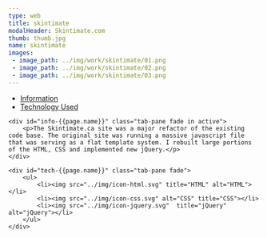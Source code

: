 ```yaml
---
type: web
title: skintimate
modalHeader: Skintimate.com
thumb: thumb.jpg
name: skintimate
images:
 - image_path: ../img/work/skintimate/01.png
 - image_path: ../img/work/skintimate/02.png
 - image_path: ../img/work/skintimate/03.png
---
```


<ul class="nav nav-tabs inner-modal">
	<li class="active"><a data-toggle="tab" href="#info-{{page.name}}">Information</a></li>
	<li><a data-toggle="tab" href="#tech-{{page.name}}">Technology Used</a></li>
</ul>

<div class="tab-content">
	
	<div id="info-{{page.name}}" class="tab-pane fade in active">
		<p>The Skintimate.ca site was a major refactor of the existing code base. The original site was running a massive javascript file that was serving as a flat template system. I rebuilt large portions of the HTML, CSS and implemented new jQuery.</p>
	</div>
	
    <div id="tech-{{page.name}}" class="tab-pane fade">
    	<ul>
    		<li><img src="../img/icon-html.svg" title="HTML" alt="HTML"></li>
    		<li><img src="../img/icon-css.svg" alt="CSS" title="CSS"></li>
    		<li><img src="../img/icon-jquery.svg"  title="jQuery" alt="jQuery"></li>
    	</ul>
    </div>
</div>	